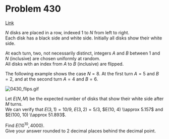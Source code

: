 # Problem 430

[Link](https://projecteuler.net/problem=430)

$N$ disks are placed in a row, indexed $1$ to $N$ from left to right.  
Each disk has a black side and white side. Initially all disks show their white side.

At each turn, two, not necessarily distinct, integers $A$ and $B$ between $1$ and $N$ (inclusive) are chosen uniformly at random.  
All disks with an index from $A$ to $B$ (inclusive) are flipped.

The following example shows the case $N = 8$. At the first turn $A = 5$ and $B = 2$, and at the second turn $A = 4$ and $B = 6$.

![0430_flips.gif](resources/images/0430_flips.gif?1678992057)

Let $E(N, M)$ be the expected number of disks that show their white side after $M$ turns.  
We can verify that $E(3, 1) = 10/9$, $E(3, 2) = 5/3$, $E(10, 4) \\approx 5.157$ and $E(100, 10) \\approx 51.893$.

Find $E(10^{10}, 4000)$.  
Give your answer rounded to $2$ decimal places behind the decimal point.